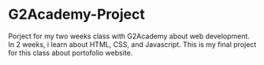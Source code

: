 # G2Academy-Project
Porject for my two weeks class with G2Academy about web development. In 2 weeks, i learn about HTML, CSS, and Javascript. This is my final project for this class about portofolio website.
